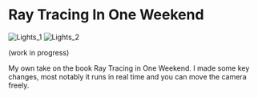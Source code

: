# Ray Tracing In One Weekend


![Lights_1](https://github.com/marcelbittrich/rayTracingInOneWeekend/assets/113523293/b3a39a82-7297-40fc-ada9-6c8b57c0870d)
![Lights_2](https://github.com/marcelbittrich/rayTracingInOneWeekend/assets/113523293/2596898f-9fb5-4ab4-bd4d-831714e844b8)

(work in progress)

My own take on the book Ray Tracing in One Weekend. I made some key changes, most notably it runs in real time and you can move the camera freely.
